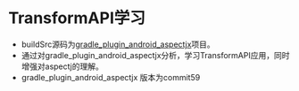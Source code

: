 # TransformAPI学习

- buildSrc源码为[gradle_plugin_android_aspectjx](https://github.com/HujiangTechnology/gradle_plugin_android_aspectjx)项目。
- 通过对gradle_plugin_android_aspectjx分析，学习TransformAPI应用，同时增强对aspectj的理解。
- gradle_plugin_android_aspectjx 版本为commit59